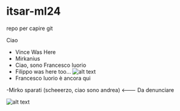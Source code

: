 # itsar-ml24
repo per capire git

Ciao

- Vince Was Here
- Mirkanius
- Ciao, sono Francesco Iuorio
- Filippo was here too...
![alt text](https://media.tenor.com/wMkBoSvYIh0AAAAj/pog-poggers.gif)
- Francesco Iuorio è ancora qui







-Mirko sparati (scheeerzo, ciao sono andrea) <--- Da denunciare
                                
![alt text](https://media.tenor.com/wMkBoSvYIh0AAAAj/pog-poggers.gif)
